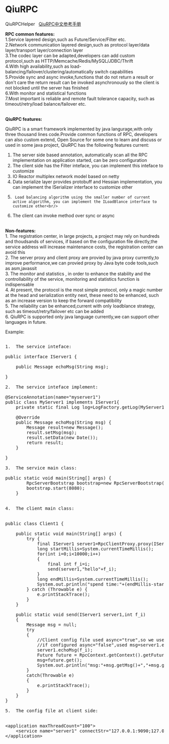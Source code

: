 # QiuRPC
QiuRPCHelper &nbsp;&nbsp;<a href="README_CN.md">QiuRPC中文参考手册<a>


<b>RPC common features:</b><br/>
1.Service layered design,such as Future/Service/Filter etc.<br/>
2.Network communication layered design,such as protocol layer/data layer/transport layer/connection layer<br/>
3.The codec layer can be adapted,developers can add custom protocol,such as HTTP/Memcache/Redis/MySQL/JDBC/Thrift<br/>
4.With high availability,such as load-balancing/failover/clustering/automatically switch capabilities<br/>
5.Provide sync and async invoke,functions that do not return a result or don't care the return result can be invoked asynchronously so the client is not blocked until the server has finished <br/>
6.With monitor and statistical functions<br/>
7.Most important is reliable and remote fault tolerance capacity, such as timeout/retry/load balance/failover etc.<br/>
<br/>

<b>QiuRPC features:</b><br/>

QiuRPC is a smart framework implemented by java langurage,with  only three thousand lines code.Provide common functions of RPC, developers can also custom extend, Open Source for some one to learn and discuss or used in  some java project, QiuRPC has the following features current:<br/>
1.	The server side based annotation, automatically scan all the RPC implementation on application started, can be zero configuration<br/>
2.	The client side  has the Filter inteface, you can implement this inteface to customize <br/>
3.	IO Reactor multiplex network model based on netty<br/>
4.	Data serialize layer provides protobuff and Hessian implementation, you can implement the ISerializer interface to customize other<br/>
5.      Load balancing algorithm using the smaller number of current active algorithm, you can implement the ILoadBlance interface to customize other<br/>
6.	The client can invoke method over sync or async  <br/>

<br/>
<b>Non-features:</b><br/>
1.      The registration center, in large projects, a project may rely on hundreds and thoudsands of services, if based on the configuration file directly,the service address will increase  maintenance costs,  the registration center can avoid this<br/>
2.	The server proxy and client proxy are provied by java proxy currently,to improve performance,we can provied proxy by Java byte code tools,such as asm,javassit<br/>
3.	The monitor and statistics , in order to enhance the stability and the controllability of the service, monitoring and statistics function is indispensable<br/>
4.	At present, the protocol is the most simple protocol, only a magic number at the head and serialization entity next, these need to be enhanced, such as an increase version to keep the forward compatibility<br/>
5.	The reliability can be enhanced,current with only loadblance strategy, such as timeout/retry/failover etc can be added<br/>
6.	QiuRPC is supported only java language currently,we can support other languages in future. 
<br/>

Example:<br/>

<pre>

1.	The service inteface:

public interface IServer1 {
	
	public Message echoMsg(String msg);
	
}

2.	The service inteface implement:

@ServiceAnnotation(name="myserver1")
public class MyServer1 implements IServer1{
	private static final Log log=LogFactory.getLog(MyServer1.class);

	@Override
	public Message echoMsg(String msg) {
		Message result=new Message();
		result.setMsg(msg);
		result.setData(new Date());
		return result;
	}

}

3.	The service main class:

public static void main(String[] args) {
		RpcServerBootstrap bootstrap=new RpcServerBootstrap();
		bootstrap.start(8080);
	}


4.	The client main class:


public class Client1 {
	
	public static void main(String[] args) {
		try {
			final IServer1 server1=RpcClientProxy.proxy(IServer1.class,"server1" , "myserver1");
			long startMillis=System.currentTimeMillis();
			for(int i=0;i<10000;i++)
			{
				final int f_i=i;
				send(server1,"hello"+f_i);
			}
			long endMillis=System.currentTimeMillis();
			System.out.println("spend time:"+(endMillis-startMillis));
		} catch (Throwable e) {
			e.printStackTrace();
		}
	}
	
	public static void send(IServer1 server1,int f_i)
	{
		Message msg = null;
		try
		{
			//Client config file used async="true",so we used future to get the async result,
			//if configured async="false",used msg=server1.echoMsg(f_i) instead
			server1.echoMsg(f_i);
			Future<Message> future = RpcContext.getContext().getFuture();
			msg=future.get();
			System.out.println("msg:"+msg.getMsg()+","+msg.getData());
		}
		catch(Throwable e)
		{
			e.printStackTrace();
		}
	}
}

5.  The config file at client side:


&lt;application maxThreadCount="100"&gt;
	&lt;service name="server1" connectStr="127.0.0.1:9090;127.0.0.1:8080" maxConnection="100" async="true"&gt;&lt;/service&gt;
&lt;/application&gt;


</pre>
